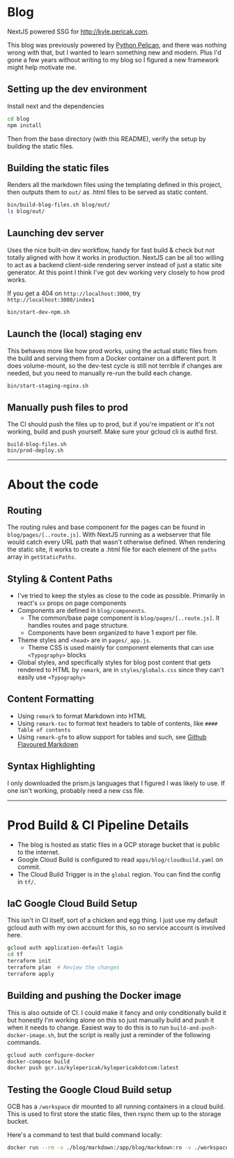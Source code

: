 # Blog

NextJS powered SSG for http://kyle.pericak.com.

This blog was previously powered by [Python Pelican](https://getpelican.com/), and there was
nothing wrong with that, but I wanted to learn something new and modern. Plus I'd gone a few years without
writing to my blog so I figured a new framework might help motivate me.

## Setting up the dev environment

Install next and the dependencies
```bash
cd blog
npm install
```

Then from the base directory (with this README), verify the setup by building the static files.

## Building the static files

Renders all the markdown files using the templating defined in this project,
then outputs them to `out/` as .html files to be served as static content.

```bash
bin/build-blog-files.sh blog/out/
ls blog/out/
```

## Launching dev server

Uses the nice built-in dev workflow, handy for fast build & check but not
totally aligned with how it works in production. NextJS can be all
too willing to act as a backend client-side rendering server instead of
just a static site generator. At this point I think I've got dev working very closely
to how prod works.

If you get a 404 on `http://localhost:3000`, try `http://localhost:3000/index1`

```bash
bin/start-dev-npm.sh
```

## Launch the (local) staging env

This behaves more like how prod works, using the actual static files from the build
and serving them from a Docker container on a different port. It does volume-mount,
so the dev-test cycle is still not terrible if changes are needed, but you need to
manually re-run the build each change.

```bash
bin/start-staging-nginx.sh
```

## Manually push files to prod

The CI should push the files up to prod, but if you're impatient or it's not working,
build and push yourself. Make sure your gcloud cli is authd first.

```
build-blog-files.sh
bin/prod-deploy.sh
```

---

# About the code

## Routing

The routing rules and base component for the pages can be found in `blog/pages/[..route.js]`.
With NextJS running as a webserver that file would catch every URL path that wasn't otherwise defined.
When rendering the static site, it works to create a .html file for each element of the 
`paths` array in `getStaticPaths`.


## Styling & Content Paths

- I've tried to keep the styles as close to the code as possible.  Primarily in react's `sx` props on page components
- Components are defined in `blog/components`.
  - The common/base page component is `blog/pages/[..route.js]`. It handles routes and page structure.
  - Components have been organized to have 1 export per file.
- Theme styles and `<head>` are in `pages/_app.js`.
  - Theme CSS is used mainly for component elements that can use `<Typography>` blocks
- Global styles, and specifically styles for blog post content that gets rendered to HTML by `remark`, are in `styles/globals.css` since they can't easily use `<Typography>`


## Content Formatting

- Using `remark` to format Markdown into HTML
- Using `remark-toc` to format text headers to table of contents, like `#### Table of contents`
- Using `remark-gfm` to allow support for tables and such, see [Github Flavoured Markdown](https://github.github.com/gfm/)

## Syntax Highlighting

I only downloaded the prism.js languages that I figured I was likely to use. If one isn't working,
probably need a new css file.


---


# Prod Build & CI Pipeline Details

- The blog is hosted as static files in a GCP storage bucket that is public to the internet.
- Google Cloud Build is configured to read `apps/blog/cloudbuild.yaml` on commit.
- The Cloud Build Trigger is in the `global` region. You can find the config in `tf/`.


## IaC Google Cloud Build Setup

This isn't in CI itself, sort of a chicken and egg thing. I just use my default gcloud
auth with my own account for this, so no service account is involved here.

```bash
gcloud auth application-default login
cd tf
terraform init
terraform plan  # Review the changes
terraform apply
```

## Building and pushing the Docker image

This is also outside of CI. I could make it fancy and only conditionally build it
but honestly I'm working alone on this so just manually build and push it when it needs
to change. Easiest way to do this is to run `build-and-push-docker-image.sh`, but the
script is really just a reminder of the following commands.

```bash
gcloud auth configure-docker
docker-compose build
docker push gcr.io/kylepericak/kylepericakdotcom:latest
```

## Testing the Google Cloud Build setup

GCB has a `/workspace` dir mounted to all running containers in a cloud build.
This is used to first store the static files, then rsync them up to the storage bucket.

Here's a command to test that build command locally:

```bash
docker run --rm -v ./blog/markdown:/app/blog/markdown:ro -v ./workspace:/workspace -it gcr.io/kylepericak/kylepericakdotcom bash /app/bin/build-blog-files.sh /workspace/out
```


